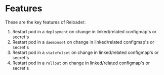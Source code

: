 # Features

These are the key features of Reloader:

1. Restart pod in a `deployment` on change in linked/related configmap's or secret's
1. Restart pod in a `daemonset` on change in linked/related configmap's or secret's
1. Restart pod in a `statefulset` on change in linked/related configmap's or secret's
1. Restart pod in a `rollout` on change in linked/related configmap's or secret's
